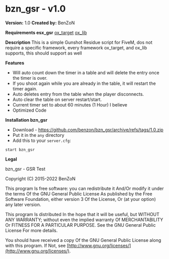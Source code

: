 # bzn_gsr - v1.0
**Version:** 1.0
**Created by:** BenZoN

**Requirements esx_gsr**
[ox_target](https://github.com/overextended/ox_target)
[ox_lib](https://github.com/overextended/ox_lib)

**Description**
This is a simple Gunshot Residue script for FiveM, dos not require a specific framework, every framework ox_target, and ox_lib supports, this should support as well

**Features**

- Will auto count down the timer in a table and will delete the entry once the timer is over.
- If you shoot again while you are already in the table, it will restart the timer again.
- Auto deletes entry from the table when the player disconnects.
- Auto clear the table on server restart/start.
- Current timer set to about 60 minutes (1 Hour) I believe
- Optimized Code

**Installation bzn_gsr**

- Download - https://github.com/benzon/bzn_gsr/archive/refs/tags/1.0.zip
- Put it in the `any` directory
- Add this to your  `server.cfg`:
```
start bzn_gsr
```

**Legal**

bzn_gsr - GSR Test

Copyright (C) 2015-2022 BenZoN

This program Is free software: you can redistribute it And/Or modify it under the terms Of the GNU General Public License As published by the Free Software Foundation, either version 3 Of the License, Or (at your option) any later version.

This program Is distributed In the hope that it will be useful, but WITHOUT ANY WARRANTY; without even the implied warranty Of MERCHANTABILITY Or FITNESS FOR A PARTICULAR PURPOSE. See the GNU General Public License For more details.

You should have received a copy Of the GNU General Public License along with this program. If Not, see  [http://www.gnu.org/licenses/](http://www.gnu.org/licenses/).